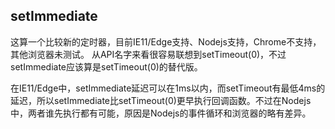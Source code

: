 ## setImmediate
这算一个比较新的定时器，目前IE11/Edge支持、Nodejs支持，Chrome不支持，其他浏览器未测试。
从API名字来看很容易联想到setTimeout(0)，不过setImmediate应该算是setTimeout(0)的替代版。  

在IE11/Edge中，setImmediate延迟可以在1ms以内，而setTimeout有最低4ms的延迟，所以setImmediate比setTimeout(0)更早执行回调函数。不过在Nodejs中，两者谁先执行都有可能，原因是Nodejs的事件循环和浏览器的略有差异。  

